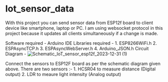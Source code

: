 # Iot_sensor_data
With this project you can send sensor data from ESP12f board to client device like smartphone, laptop or PC. 
I am using websocket protocol in this project because it updates all clients simultaneously if a change is made.

Software required - Arduino IDE
Libraries required - 1. ESP8266WiFi.h
                     2. ESPAsyncTCP.h
                     3. ESPAsyncWebServer.h
                     4. Arduino_JSON.h
Circuit Diagram -
![Schematic_IoT_sensor_esp12f_2023-12-31 (1)](https://github.com/prachetechnosavi/Iot_sensor_data/assets/64555378/dbb566fe-f657-4451-81b2-9fdf27dfaf17)

Connect the sensors to ESP12F board as per the schematic diagram given above. 
There are two sensors :- 1. HCSR04 to measure distance (Digital output)
                         2. LDR to meaure light intensity (Analog output) 
                     

